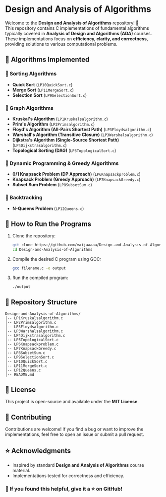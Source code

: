 # Design and Analysis of Algorithms

Welcome to the **Design and Analysis of Algorithms** repository! 🚀  
This repository contains C implementations of fundamental algorithms typically covered in **Analysis of Design and Algorithms (ADA)** courses. These implementations focus on **efficiency, clarity, and correctness**, providing solutions to various computational problems.

## 📌 Algorithms Implemented

### 🔹 Sorting Algorithms
- **Quick Sort** (`LP10QuickSort.c`)
- **Merge Sort** (`LP11MergeSort.c`)
- **Selection Sort** (`LP9SelectionSort.c`)

### 🔹 Graph Algorithms
- **Kruskal's Algorithm** (`LP1Kruskalsalgorithm.c`)
- **Prim's Algorithm** (`LP2Primsalgorithm.c`)
- **Floyd's Algorithm (All-Pairs Shortest Path)** (`LP3Floydsalgorithm.c`)
- **Warshall's Algorithm (Transitive Closure)** (`LP3Warshalsalgorithm.c`)
- **Dijkstra's Algorithm (Single-Source Shortest Path)** (`LP4Dijkstrasalgorithm.c`)
- **Topological Sorting (DAG)** (`LP5TopologicalSort.c`)

### 🔹 Dynamic Programming & Greedy Algorithms
- **0/1 Knapsack Problem (DP Approach)** (`LP6Knapsackproblem.c`)
- **Knapsack Problem (Greedy Approach)** (`LP7KnapsackGreedy.c`)
- **Subset Sum Problem** (`LP8SubsetSum.c`)

### 🔹 Backtracking
- **N-Queens Problem** (`LP12Queens.c`)

## 🔧 How to Run the Programs

1. Clone the repository:
   ```bash
   git clone https://github.com/vaijaaaaa/Design-and-Analysis-of-Algorithms.git
   cd Design-and-Analysis-of-Algorithms
   ```
2. Compile the desired C program using GCC:
   ```bash
   gcc filename.c -o output
   ```
3. Run the compiled program:
   ```bash
   ./output
   ```

## 📂 Repository Structure
```
Design-and-Analysis-of-Algorithms/
│-- LP1Kruskalsalgorithm.c
│-- LP2Primsalgorithm.c
│-- LP3Floydsalgorithm.c
│-- LP3Warshalsalgorithm.c
│-- LP4Dijkstrasalgorithm.c
│-- LP5TopologicalSort.c
│-- LP6Knapsackproblem.c
│-- LP7KnapsackGreedy.c
│-- LP8SubsetSum.c
│-- LP9SelectionSort.c
│-- LP10QuickSort.c
│-- LP11MergeSort.c
│-- LP12Queens.c
│-- README.md
```

## 📜 License
This project is open-source and available under the **MIT License**.

## 🤝 Contributing
Contributions are welcome! If you find a bug or want to improve the implementations, feel free to open an issue or submit a pull request.

## ⭐ Acknowledgments
- Inspired by standard **Design and Analysis of Algorithms** course material.
- Implementations tested for correctness and efficiency.

### 🌟 If you found this helpful, give it a ⭐ on GitHub!


